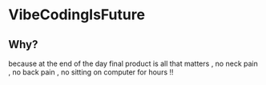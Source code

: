 # VibeCodingIsFuture
## Why?
because at the end of the day final product is all that matters , no neck pain , no back pain , no sitting on computer for hours !!
